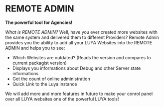 REMOTE ADMIN
=============

**The powerful tool for Agencies!**

*What is REMOTE ADMIN?* Well, have you ever created more websites with the same system and delivered them to different Providers? Remote Admin provides you the ability to add all your LUYA Websites into the REMOTE ADMIN and helps you to see:

+ Which Websites are outdated? (Reads the version and compares to current packagist version)
+ Displays you informations about Debug and other Server state informations
+ Get the count of online administration
+ Quick Link to the Luya instance

We will add more and more features in future to make your conrol panel over all LUYA websites one of the powerful LUYA tools!